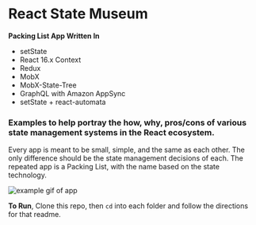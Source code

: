 # React State Museum
**Packing List App Written In**
* setState
* React 16.x Context
* Redux
* MobX
* MobX-State-Tree
* GraphQL with Amazon AppSync
* setState + react-automata

### Examples to help portray the how, why, pros/cons of various state management systems in the React ecosystem.

Every app is meant to be small, simple, and the same as each other.  The only difference should be the state management decisions of each.  The repeated app is a Packing List, with the name based on the state technology.

![example gif of app](https://github.com/GantMan/ReactStateMuseum/blob/master/_art/museum.gif?raw=true)



**To Run**, Clone this repo, then `cd` into each folder and follow the directions for that readme.
